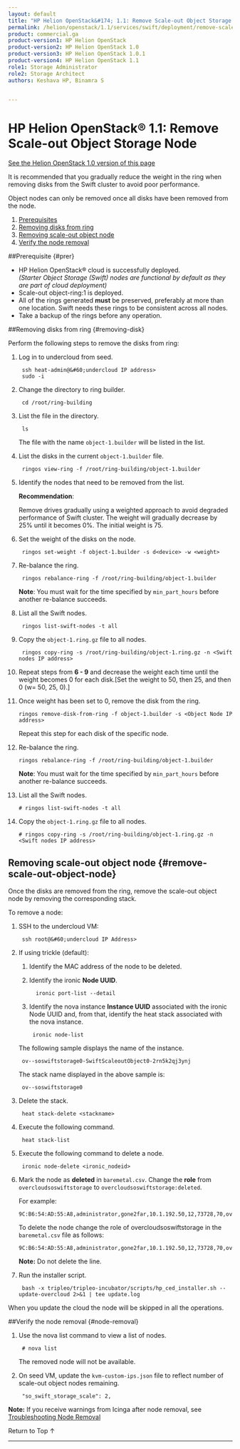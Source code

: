 ```yaml
---
layout: default
title: "HP Helion OpenStack&#174; 1.1: Remove Scale-out Object Storage Node"
permalink: /helion/openstack/1.1/services/swift/deployment/remove-scale-out-object-node/
product: commercial.ga
product-version1: HP Helion OpenStack
product-version2: HP Helion OpenStack 1.0
product-version3: HP Helion OpenStack 1.0.1
product-version4: HP Helion OpenStack 1.1
role1: Storage Administrator
role2: Storage Architect
authors: Keshava HP, Binamra S


---
```

<!--PUBLISHED-->

<script>

function PageRefresh {
onLoad="window.refresh"
}

PageRefresh();

</script>

<!--
<p style="font-size: small;"> <a href=" /helion/openstack/1.1/services/object/overview/scale-out-swift/">&#9664; PREV</a> | <a href="/helion/openstack/1.1/services/overview/">&#9650; UP</a> | <a href="/helion/openstack/1.1/services/overview/"> NEXT &#9654</a> </p>-->

# HP Helion OpenStack&#174; 1.1: Remove Scale-out Object Storage Node
[See the Helion OpenStack 1.0 version of this page](/helion/openstack/services/swift/deployment/remove-scale-out-object-node/)

It is recommended that you gradually reduce the weight in the ring when removing disks from the Swift cluster to avoid poor performance. 

Object nodes can only be removed once all disks have been removed from the node.

1. [Prerequisites](#prer)
2. [Removing disks from ring](#removing-disk)
3. [Removing scale-out object node](#remove-scale-out-object-node)
4. [Verify the node removal](#node-removal)

##Prerequisite {#prer}
* HP Helion OpenStack&#174; cloud is successfully deployed.<br />*(Starter Object Storage (Swift) nodes are functional by default as they are part of cloud deployment)*
* Scale-out object-ring:1 is deployed.
* All of the rings generated **must** be preserved, preferably at more than one location. Swift needs these rings to be consistent across all nodes.
* Take a backup of the rings before any operation.

##Removing disks from ring {#removing-disk}

Perform the following steps to remove the disks from ring:

1. Log in to undercloud from seed. 

		ssh heat-admin@&#60;undercloud IP address> 
		sudo -i

2. Change the directory to ring builder.

		cd /root/ring-building

3. List the file in the directory.

		ls
	The file with the name `object-1.builder` will be listed in the list.

4. List the disks in the current `object-1.builder` file.

		ringos view-ring -f /root/ring-building/object-1.builder 

5. Identify the nodes that need to be removed from the list.

	**Recommendation**:

	Remove drives gradually using a weighted approach to avoid degraded performance of Swift cluster. The weight will gradually decrease by 25% until it becomes 0%. The initial weight is 75.

6. Set the weight of the disks on the node. 

		ringos set-weight -f object-1.builder -s d<device> -w <weight>


7. Re-balance the ring.

		ringos rebalance-ring -f /root/ring-building/object-1.builder

	**Note**: You must wait for the time specified by `min_part_hours` before another re-balance succeeds.

8. List all the Swift nodes.

		ringos list-swift-nodes -t all
		
		
9. Copy the `object-1.ring.gz` file to all nodes.

		ringos copy-ring -s /root/ring-building/object-1.ring.gz -n <Swift nodes IP address>

10. Repeat steps from **6 - 9** and decrease the weight each time until the weight becomes 0 for each disk.[Set the weight to 50, then 25, and then 0 (w= 50, 25, 0).]

11. Once weight has been set to 0, remove the disk from the ring.

    	ringos remove-disk-from-ring -f object-1.builder -s <Object Node IP address>

	Repeat this step for each disk of the specific node.

12. Re-balance the ring.

    	ringos rebalance-ring -f /root/ring-building/object-1.builder

	**Note**: You must wait for the time specified by `min_part_hours` before another re-balance succeeds.

13. List all the Swift nodes.

		# ringos list-swift-nodes -t all
		
		
14. Copy the `object-1.ring.gz` file to all nodes.

    	# ringos copy-ring -s /root/ring-building/object-1.ring.gz -n <Swift nodes IP address>

## Removing scale-out object node {#remove-scale-out-object-node}

Once the disks are removed from the ring, remove the scale-out object node by removing the corresponding stack.

To remove a node:

1. SSH to the undercloud VM:

		ssh root@&#60;undercloud IP Address>

2. If using trickle (default):<br />
   1. Identify the MAC address of the node to be deleted.

   2. Identify the ironic **Node UUID**.

			ironic port-list --detail

	3. Identify the nova instance **Instance UUID** associated with the ironic Node UUID and, from that, identify the heat stack associated with the nova instance.

			ironic node-list

	
	The following sample displays the name of the instance.

		ov--soswiftstorage0-SwiftScaleoutObject0-2rn5k2qj3ynj
  	 
	The stack name displayed in the above sample is:

		ov--soswiftstorage0

3. Delete the stack.

		heat stack-delete <stackname>

4. Execute the following command.

		heat stack-list 

5. Execute the following command to delete a node.

		ironic node-delete <ironic_nodeid>

6. 	Mark the node as **deleted** in `baremetal.csv`. Change the **role** from `overcloudsoswiftstorage` to `overcloudsoswiftstorage:deleted`. 
	
	For example:
	
		9C:B6:54:AD:55:A8,administrator,gone2far,10.1.192.50,12,73728,70,overcloudsoswiftstorage,IPMI

    To delete the node change the role of overcloudsoswiftstorage in the `baremetal.csv` file as follows: 

		9C:B6:54:AD:55:A8,administrator,gone2far,10.1.192.50,12,73728,70,overcloudsoswiftstorage:deleted,IPMI
 
	**Note:** Do not delete the line.

7. Run the installer script.

		bash -x tripleo/tripleo-incubator/scripts/hp_ced_installer.sh --update-overcloud 2>&1 | tee update.log

When you update the cloud the node will be skipped in all the operations.



##Verify the node removal {#node-removal}

1. Use the nova list command to view a list of nodes.

		# nova list

	The removed node will not be available.

2. On seed VM, update the `kvm-custom-ips.json` file to reflect number of scale-out object nodes remaining.

		"so_swift_storage_scale": 2, 

**Note:** If you receive warnings from Icinga after node removal, see [Troubleshooting Node Removal](/helion/openstack/1.1/services/troubleshooting/overcloud/)

<a href="#top" style="padding:14px 0px 14px 0px; text-decoration: none;"> Return to Top &#8593; </a>

----
